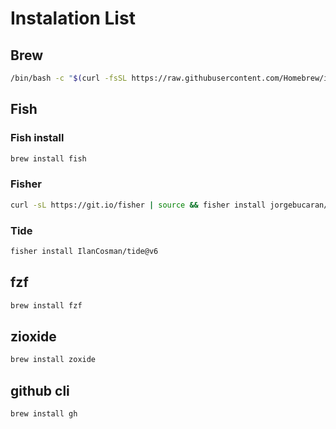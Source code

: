 # Instalation List

## Brew

```bash
/bin/bash -c "$(curl -fsSL https://raw.githubusercontent.com/Homebrew/install/HEAD/install.sh)"
```

## Fish

### Fish install

```bash
brew install fish
```

### Fisher

```bash
curl -sL https://git.io/fisher | source && fisher install jorgebucaran/fisher
```

### Tide

```bash
fisher install IlanCosman/tide@v6
```

## fzf

```bash
brew install fzf
```

## zioxide

```bash
brew install zoxide
```

## github cli

```bash
brew install gh
```
